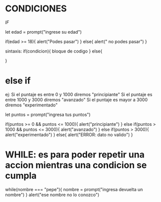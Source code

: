 
# CONDICIONES

*IF*

let edad = prompt("ingrese su edad")

if(edad >= 18){
    alert("Podes pasar")
}
else{
    alert(" no podes pasar")
}

sintaxis:
if(condicion){
    bloque de codigo
}
else{

}

# else if 

ej: 
    Si el puntaje es entre 0 y 1000 diremos "principiante"
    Si el puntaje es entre 1000 y 3000 diremos "avanzado"
    Si el puntaje es mayor a 3000 diremos "experimentado"

let puntos = prompt("ingresa tus puntos")

if(puntos >= 0 && puntos <= 1000){
    alert("principiante")
}
else if(puntos > 1000 && puntos <= 3000){
    alert("avanzado")
}
else if(puntos > 3000){
    alert("experimentado")
}
else{
    alert("ERROR: dato no valido")
}

# WHILE: es para poder repetir una accion mientras una condicion se cumpla

while(nombre === "pepe"){
    nombre = prompt("ingresa devuelta un nombre")
}
alert("ese nombre no lo conozco")